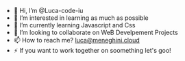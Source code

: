 - 👋 Hi, I’m @Luca-code-iu
- 👀 I’m interested in learning as much as possible
- 🌱 I’m currently learning Javascript and Css
- 💞️ I’m looking to collaborate on WeB Develpement Projects
- 📫 How to reach me? luca@meneghini.cloud
- ⚡ If you want to work together on soomething let's goo!

<!---
Luca-code-iu/Luca-code-iu is a ✨ special ✨ repository because its `README.md` (this file) appears on your GitHub profile.
You can click the Preview link to take a look at your changes.
--->
